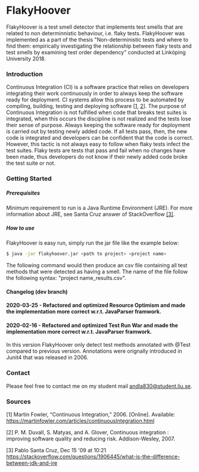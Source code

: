 # FlakyHoover

FlakyHoover is a test smell detector that implements test smells that are related to non determinnistic behaviour, i.e. flaky tests. FlakyHoover was implemented as a part of the thesis "Non-deterministic tests and where to find them: empirically investigating the relationship between flaky tests and test smells by examining test order dependency" conducted at Linköping University 2018.

### Introduction
Continuous Integration (CI) is a software practice that relies on developers integrating their work continuously in order to always keep the software ready for deployment. CI systems allow this process to be automated by compiling, building, testing and deploying software [[1](https://martinfowler.com/articles/continuousIntegration.html), [2](https://www.amazon.com/Continuous-Integration-Improving-Software-Reducing/dp/0321336380)]. The purpose of Continuous Integration is not fulfilled when code that breaks test suites is integrated, when this occurs the discipline is not realized and the tests lose their sense of purpose. Always keeping the software ready for deployment is carried out by testing newly added code. If all tests pass, then, the new code is integrated and developers can be confident that the code is correct. However, this tactic is not always easy to follow when flaky tests infect the test suites. Flaky tests are tests that pass and fail when no changes have been made, thus developers do not know if their newly added code broke the test suite or not. 

### Getting Started

##### Prerequisites
Minimum requirement to run is a Java Runtime Environment (JRE). For more information about JRE, see Santa Cruz answer of StackOverflow [[3]](https://stackoverflow.com/questions/1906445/what-is-the-difference-between-jdk-and-jre).

##### How to use
FlakyHoover is easy run, simply run the jar file like the example below:
```Bash
$ java -jar flakyhoover.jar <path to project> <project name> 
```
The following command would then produce an csv file containing all test methods that were detected as having a smell. The name of the file follow the following syntax: "project name_results.csv".

#### Changelog (dev branch)

#### 2020-03-25 - Refactored and optimized Resource Optimism and made the implementation more correct w.r.t. JavaParser framwork. 

#### 2020-02-16 - Refactored and optimized Test Run War and made the implementation more correct w.r.t. JavaParser framwork.

In this version FlakyHoover only detect test methods annotated with @Test compared to previous version. Annotations were orignally introduced in Junit4 that was released in 2006. 

### Contact

Please feel free to contact me on my student mail andla830@student.liu.se.

### Sources
[1] Martin Fowler, “Continuous Integration,” 2006. [Online]. Available:
https://martinfowler.com/articles/continuousIntegration.html

[2] P. M. Duvall, S. Matyas, and A. Glover, Continuous integration : improving
software quality and reducing risk. Addison-Wesley, 2007.

[3] Pablo Santa Cruz, Dec 15 '09 at 10:21 
https://stackoverflow.com/questions/1906445/what-is-the-difference-between-jdk-and-jre
